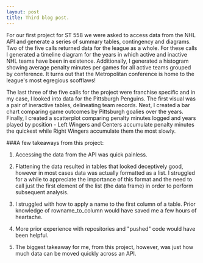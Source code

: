 ```yaml
---
layout: post
title: Third blog post.
---
```

For our first project for ST 558 we were asked to access data from the NHL API and generate a series of summary tables, contingency and diagrams. Two of the five calls returned data for the league as a whole. For these calls I generated a timeline diagram for the years in which active and inactive NHL teams have been in existence. Additionally, I generated a histogram showing average penalty minutes per games for all active teams grouped by conference. It turns out that the Metropolitan conference is home to the league's most egregious scofflaws!

The last three of the five calls for the project were franchise specific and in my case, I looked into data for the Pittsburgh Penguins. The first visual was a pair of ineractive tables, delineating team records. Next, I created a bar chart comparing game outcomes by Pittsburgh goalies over the years. Finally, I created a scatterplot comparing penalty minutes logged and years played by position - Left Wingers and Centers accumulate penalty minutes the quickest while Right Wingers accumulate them the most slowly.

###A few takeaways from this project:

1) Accessing the data from the API was quick painless.

2) Flattening the data resulted in tables that looked deceptively good, however in most cases data was actually formatted as a list. I struggled for a while to appreciate the importance of this format and the need to call just the first element of the list (the data frame) in order to perform subsequent analysis. 

3) I struggled with how to apply a name to the first column of a table. Prior knowledge of rowname_to_column would have saved me a few hours of heartache. 

4) More prior experience with repositories and "pushed" code would have been helpful.

5) The biggest takeaway for me, from this project, however, was just how much data can be moved quickly across an API.


